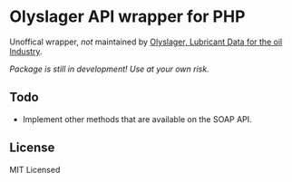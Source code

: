 # Olyslager API wrapper for PHP

Unoffical wrapper, *not* maintained by [Olyslager, Lubricant Data for the oil Industry](http://www.olyslager.com).

*Package is still in development! Use at your own risk.*

## Todo
- Implement other methods that are available on the SOAP API.

## License
MIT Licensed
